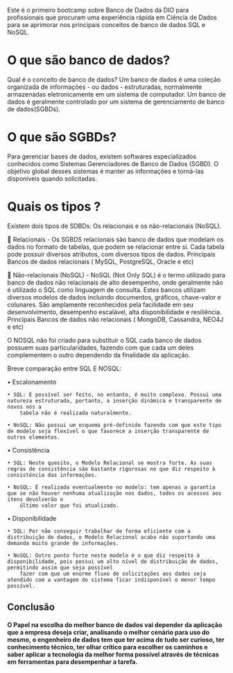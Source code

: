 
Este é o primeiro bootcamp sobre Banco de Dados da DIO para profissionais que procuram uma experiência rápida 
em Ciência de Dados para se aprimorar nos principais conceitos de banco de dados SQL e NoSQL.

# O que são banco de dados? 

Qual é o conceito de banco de dados?
Um banco de dados é uma coleção organizada de informações - ou dados - estruturadas, normalmente 
armazenadas eletronicamente em um sistema de computador. Um banco de dados é geralmente controlado 
por um sistema de gerenciamento de banco de dados(SGBDs).

# O que são SGBDs?

Para gerenciar bases de dados, existem softwares especializados conhecidos como 
Sistemas Gerenciadores de Banco de Dados (SGBD). 
O objetivo global desses sistemas é manter as informações e torná-las disponíveis quando solicitadas.

# Quais os tipos ? 

Existem dois tipos de SDBDs: Os relacionais e os não-relacionais (NoSQL).
 
📌 Relacionais - Os SGBDS relacionais são banco de dados que modelam os dados no formato de tabelas, que podem se relacionar entre si. 
Cada tabela pode possuir diversos atributos, com diversos tipos de dados.
Principais Bancos de dados relacionais (  MySQL, PostgreSQL, Oracle e etc)


📌 Não-relacionais (NoSQL) - NoSQL (Not Only SQL) é o termo utilizado para banco de dados não relacionais de alto desempenho, onde geralmente não é utilizado 
o SQL como linguagem de consulta. Estes bancos utilizam diversos modelos de dados incluindo documentos, gráficos, chave-valor e colunares. 
São amplamente reconhecidos pela facilidade em seu desenvolvimento, desempenho escalável, alta disponibilidade e resiliência.
Principais Bancos de dados  não relacionais (  MongoDB, Cassandra, NEO4J e etc)

O NOSQL não foi criado para substituir o SQL cada banco de dados possuem suas particularidades, fazendo com que cada um deles complementem o outro dependendo da finalidade da aplicação.

Breve comparação entre SQL E NOSQL:

• Escalonamento

	• SQL: É possível ser feito, no entanto, é muito complexo. Possui uma natureza estruturada, portanto, a inserção dinâmica e transparente de novos nós a 
		tabela não é realizada naturalmente.	
		
	• NoSQL: Não possui um esquema pré-definido fazendo com que este tipo de modelo seja flexível o que favorece a inserção transparente de outros elementos.

• Consistência

	• SQL: Neste quesito, o Modelo Relacional se mostra forte. As suas regras de consistência são bastante rigorosas no que diz respeito à consistência das informações.
	
	• NoSQL: É realizada eventualmente no modelo: tem apenas a garantia que se não houver nenhuma atualização nos dados, todos os acessos aos itens devolverão o 
		último valor que foi atualizado.

• Disponibilidade

	• SQL: Por não conseguir trabalhar de forma eficiente com a distribuição de dados, o Modelo Relacional acaba não suportando uma demanda muito grande de informações.
	
	• NoSQL: Outro ponto forte neste modelo é o que diz respeito à disponibilidade, pois possui um alto nível de distribuição de dados, permitindo assim que seja possível 
		fazer com que um enorme fluxo de solicitações aos dados seja atendido com a vantagem do sistema ficar indisponível o menor tempo possível.
    
    
## Conclusão 
#### O Papel na escolha do melhor banco de dados vai depender da aplicação que a empresa deseja criar, analisando o melhor cenário para uso do mesmo, o engenheiro de dados tem que ter acima de tudo ser curioso, ter conhecimento técnico, ter olhar crítico para escolher os caminhos e saber aplicar a tecnologia da melhor forma  possível através de técnicas em ferramentas para desempenhar a tarefa.
